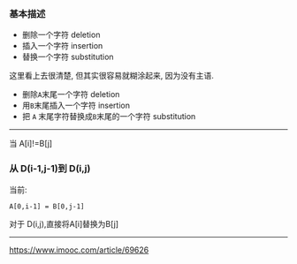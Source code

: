 ### 基本描述
- 删除一个字符 deletion
- 插入一个字符 insertion
- 替换一个字符 substitution

这里看上去很清楚, 但其实很容易就糊涂起来, 因为没有主语.

- 删除`A`末尾一个字符 deletion
- 用`B`末尾插入一个字符 insertion
- 把 `A` 末尾字符替换成`B`末尾的一个字符 substitution


---
当 A[i]!=B[j]
### 从 D(i-1,j-1)到 D(i,j)
当前:
```
A[0,i-1] = B[0,j-1]
```
对于 D(i,j),直接将A[i]替换为B[j]

---

https://www.imooc.com/article/69626
